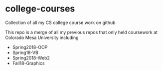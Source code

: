 # college-courses
Collection of all my CS college course work on github

This repo is a merge of all my previous repos that only held coursework at Colorado Mesa University including
 - Spring2018-OOP
 - Spring18-VB
 - Spring2018-Web2
 - Fall18-Graphics
